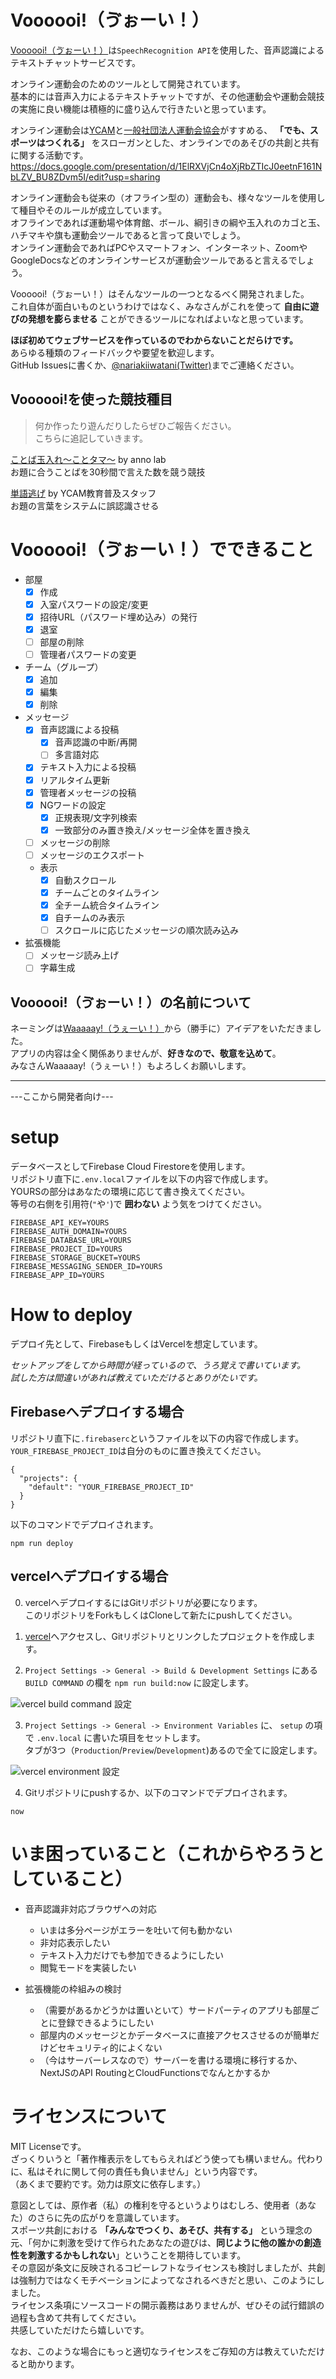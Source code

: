 # Voooooi!（ゔぉーい！）

[Voooooi!（ゔぉーい！）](https://voooooi.com/)は`SpeechRecognition API`を使用した、音声認識によるテキストチャットサービスです。

オンライン運動会のためのツールとして開発されています。  
基本的には音声入力によるテキストチャットですが、その他運動会や運動会競技の実施に良い機能は積極的に盛り込んで行きたいと思っています。  

オンライン運動会は[YCAM](https://ycam.jp)と[一般社団法人運動会協会](http://www.undokai.or.jp/)がすすめる、 __「でも、スポーツはつくれる」__ をスローガンとした、オンラインでのあそびの共創と共有に関する活動です。
https://docs.google.com/presentation/d/1ElRXVjCn4oXjRbZTIcJ0eetnF161NbLZV_BU8ZDvm5I/edit?usp=sharing

オンライン運動会も従来の（オフライン型の）運動会も、様々なツールを使用して種目やそのルールが成立しています。  
オフラインであれば運動場や体育館、ボール、綱引きの綱や玉入れのカゴと玉、ハチマキや旗も運動会ツールであると言って良いでしょう。  
オンライン運動会であればPCやスマートフォン、インターネット、ZoomやGoogleDocsなどのオンラインサービスが運動会ツールであると言えるでしょう。  

Voooooi!（ゔぉーい！）はそんなツールの一つとなるべく開発されました。  
これ自体が面白いものというわけではなく、みなさんがこれを使って __自由に遊びの発想を膨らませる__ ことができるツールになればよいなと思っています。  

__ほぼ初めてウェブサービスを作っているのでわからないことだらけです。__  
あらゆる種類のフィードバックや要望を歓迎します。  
GitHub Issuesに書くか、[@nariakiiwatani(Twitter)](https://twitter.com/nariakiiwatani)までご連絡ください。

## Voooooi!を使った競技種目

> 何か作ったり遊んだりしたらぜひご報告ください。  
> こちらに追記していきます。

[ことば玉入れ〜ことタマ〜](https://bit.ly/undokai_kototama) by anno lab  
お題に合うことばを30秒間で言えた数を競う競技  

[単語逃げ](https://twitter.com/zoomin0107/status/1274963512297574400) by YCAM教育普及スタッフ  
お題の言葉をシステムに誤認識させる


# Voooooi!（ゔぉーい！）でできること

- 部屋
	- [x] 作成
	- [x] 入室パスワードの設定/変更
	- [x] 招待URL（パスワード埋め込み）の発行
	- [x] 退室
	- [ ] 部屋の削除
	- [ ] 管理者パスワードの変更
- チーム（グループ）
	- [x] 追加
	- [x] 編集
	- [x] 削除
- メッセージ
	- [x] 音声認識による投稿
		- [x] 音声認識の中断/再開
		- [ ] 多言語対応
	- [x] テキスト入力による投稿
	- [x] リアルタイム更新
	- [x] 管理者メッセージの投稿
	- [x] NGワードの設定
		- [x] 正規表現/文字列検索
		- [x] 一致部分のみ置き換え/メッセージ全体を置き換え
	- [ ] メッセージの削除
	- [ ] メッセージのエクスポート
	- 表示
		- [x] 自動スクロール
		- [x] チームごとのタイムライン
		- [x] 全チーム統合タイムライン
		- [x] 自チームのみ表示
		- [ ] スクロールに応じたメッセージの順次読み込み
- 拡張機能
	- [ ] メッセージ読み上げ
	- [ ] 字幕生成

## Voooooi!（ゔぉーい！）の名前について

ネーミングは[Waaaaay!（うぇーい！）](http://waaaaay.com/)から（勝手に）アイデアをいただきました。  
アプリの内容は全く関係ありませんが、__好きなので、敬意を込めて__。  
みなさんWaaaaay!（うぇーい！）もよろしくお願いします。

---

---ここから開発者向け---

# setup

データベースとしてFirebase Cloud Firestoreを使用します。  
リポジトリ直下に`.env.local`ファイルを以下の内容で作成します。  
YOURSの部分はあなたの環境に応じて書き換えてください。  
等号の右側を引用符(`"`や`'`)で __囲わない__ よう気をつけてください。

```
FIREBASE_API_KEY=YOURS
FIREBASE_AUTH_DOMAIN=YOURS
FIREBASE_DATABASE_URL=YOURS
FIREBASE_PROJECT_ID=YOURS
FIREBASE_STORAGE_BUCKET=YOURS
FIREBASE_MESSAGING_SENDER_ID=YOURS
FIREBASE_APP_ID=YOURS
```

# How to deploy

デプロイ先として、FirebaseもしくはVercelを想定しています。

_セットアップをしてから時間が経っているので、うろ覚えで書いています。_  
_試した方は間違いがあれば教えていただけるとありがたいです。_

## Firebaseへデプロイする場合

リポジトリ直下に`.firebaserc`というファイルを以下の内容で作成します。
`YOUR_FIREBASE_PROJECT_ID`は自分のものに置き換えてください。

```
{
  "projects": {
    "default": "YOUR_FIREBASE_PROJECT_ID"
  }
}
```

以下のコマンドでデプロイされます。 

```Shell 
npm run deploy
```

## vercelへデプロイする場合

0. vercelへデプロイするにはGitリポジトリが必要になります。    
このリポジトリをForkもしくはCloneして新たにpushしてください。  

1. [vercel](vercel.com)へアクセスし、Gitリポジトリとリンクしたプロジェクトを作成します。  

2. `Project Settings -> General -> Build & Development Settings` にある `BUILD COMMAND` の欄を `npm run build:now` に設定します。

![vercel build command 設定](https://raw.githubusercontent.com/nariakiiwatani/Voooooi/master/readme_images/vercel_build_settings.png)

3. `Project Settings -> General -> Environment Variables` に、 `setup` の項で `.env.local` に書いた項目をセットします。  
タブが3つ（`Production`/`Preview`/`Development`)あるので全てに設定します。

![vercel environment 設定](https://raw.githubusercontent.com/nariakiiwatani/Voooooi/master/readme_images/vercel_env_values.png)

4. Gitリポジトリにpushするか、以下のコマンドでデプロイされます。  

```Shell
now
```

# いま困っていること（これからやろうとしていること）

- 音声認識非対応ブラウザへの対応
	- いまは多分ページがエラーを吐いて何も動かない
	- 非対応表示したい
	- テキスト入力だけでも参加できるようにしたい
	- 閲覧モードを実装したい

- 拡張機能の枠組みの検討
	- （需要があるかどうかは置いといて）サードパーティのアプリも部屋ごとに登録できるようにしたい
	- 部屋内のメッセージとかデータベースに直接アクセスさせるのが簡単だけどセキュリティ的によくない
	- （今はサーバーレスなので）サーバーを書ける環境に移行するか、NextJSのAPI RoutingとCloudFunctionsでなんとかするか

# ライセンスについて

MIT Licenseです。  
ざっくりいうと「著作権表示をしてもらえればどう使っても構いません。代わりに、私はそれに関して何の責任も負いません」という内容です。  
（あくまで要約です。効力は原文に依存します。）  

意図としては、原作者（私）の権利を守るというよりはむしろ、使用者（あなた）のさらに先の広がりを意識しています。  
スポーツ共創における __「みんなでつくり、あそび、共有する」__ という理念の元、「何かに刺激を受けて作られたあなたの遊びは、__同じように他の誰かの創造性を刺激するかもしれない__」ということを期待しています。  
その意図が条文に反映されるコピーレフトなライセンスも検討しましたが、共創は強制力ではなくモチベーションによってなされるべきだと思い、このようにしました。  
ライセンス条項にソースコードの開示義務はありませんが、ぜひその試行錯誤の過程も含めて共有してください。  
共感していただけたら嬉しいです。  

なお、このような場合にもっと適切なライセンスをご存知の方は教えていただけると助かります。
